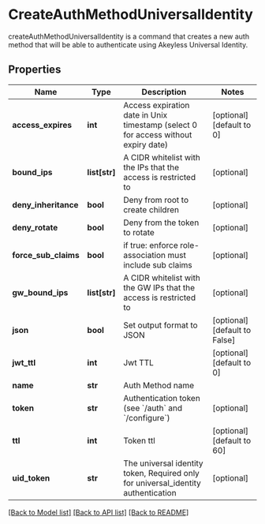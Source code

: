 # CreateAuthMethodUniversalIdentity

createAuthMethodUniversalIdentity is a command that creates a new auth method that will be able to authenticate using Akeyless Universal Identity.
## Properties
Name | Type | Description | Notes
------------ | ------------- | ------------- | -------------
**access_expires** | **int** | Access expiration date in Unix timestamp (select 0 for access without expiry date) | [optional] [default to 0]
**bound_ips** | **list[str]** | A CIDR whitelist with the IPs that the access is restricted to | [optional] 
**deny_inheritance** | **bool** | Deny from root to create children | [optional] 
**deny_rotate** | **bool** | Deny from the token to rotate | [optional] 
**force_sub_claims** | **bool** | if true: enforce role-association must include sub claims | [optional] 
**gw_bound_ips** | **list[str]** | A CIDR whitelist with the GW IPs that the access is restricted to | [optional] 
**json** | **bool** | Set output format to JSON | [optional] [default to False]
**jwt_ttl** | **int** | Jwt TTL | [optional] [default to 0]
**name** | **str** | Auth Method name | 
**token** | **str** | Authentication token (see &#x60;/auth&#x60; and &#x60;/configure&#x60;) | [optional] 
**ttl** | **int** | Token ttl | [optional] [default to 60]
**uid_token** | **str** | The universal identity token, Required only for universal_identity authentication | [optional] 

[[Back to Model list]](../README.md#documentation-for-models) [[Back to API list]](../README.md#documentation-for-api-endpoints) [[Back to README]](../README.md)


